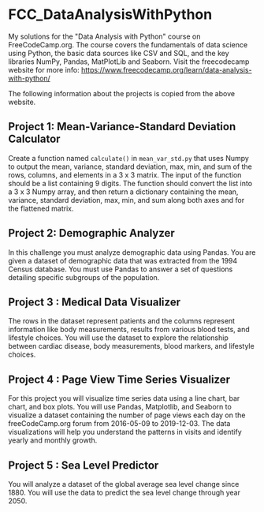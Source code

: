 # FCC_DataAnalysisWithPython
My solutions for the "Data Analysis with Python" course on FreeCodeCamp.org.
The course covers the fundamentals of data science using Python, the basic data sources like CSV and SQL, and the key libraries NumPy, Pandas, MatPlotLib and Seaborn.
Visit the freecodecamp website for more info: https://www.freecodecamp.org/learn/data-analysis-with-python/

The following information about the projects is copied from the above website.

## Project 1: Mean-Variance-Standard Deviation Calculator
Create a function named `calculate()` in `mean_var_std.py` that uses Numpy to output the mean, variance, standard deviation, max, min, and sum of the rows, columns, and elements in a 3 x 3 matrix. The input of the function should be a list containing 9 digits. The function should convert the list into a 3 x 3 Numpy array, and then return a dictionary containing the mean, variance, standard deviation, max, min, and sum along both axes and for the flattened matrix.

## Project 2: Demographic Analyzer
In this challenge you must analyze demographic data using Pandas. You are given a dataset of demographic data that was extracted from the 1994 Census database.
You must use Pandas to answer a set of questions detailing specific subgroups of the population.

## Project 3 : Medical Data Visualizer
The rows in the dataset represent patients and the columns represent information like body measurements, results from various blood tests, and lifestyle choices. You will use the dataset to explore the relationship between cardiac disease, body measurements, blood markers, and lifestyle choices.

## Project 4 : Page View Time Series Visualizer
For this project you will visualize time series data using a line chart, bar chart, and box plots. You will use Pandas, Matplotlib, and Seaborn to visualize a dataset containing the number of page views each day on the freeCodeCamp.org forum from 2016-05-09 to 2019-12-03. The data visualizations will help you understand the patterns in visits and identify yearly and monthly growth.

## Project 5 : Sea Level Predictor
You will analyze a dataset of the global average sea level change since 1880. You will use the data to predict the sea level change through year 2050.
